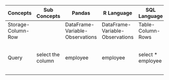 Concepts | Sub Concepts | Pandas | R Language| SQL Language| SAS Language
---------| -------------| -------| ----------| ------------| -------------
Storage-Column-Row | | DataFrame-Variable-Observations|DataFrame-Variable-Observations| Table-Column-Rows| Dataset-Variable-Observations
Query |select the column| employee | employee| select * employee| proc sql;select * from employee; quit;

